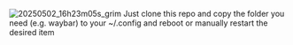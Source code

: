 ![20250502_16h23m05s_grim](https://github.com/user-attachments/assets/39ba55ba-a368-4327-bd79-8a2f74bbd2a5)
Just clone this repo and copy the folder you need (e.g. waybar) to your ~/.config and reboot or manually restart the desired item
